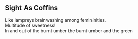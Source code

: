 Sight As Coffins
----------------
Like lampreys brainwashing among femininities.  
Multitude of sweetness!  
In and out of the burnt umber the burnt umber and the green  
